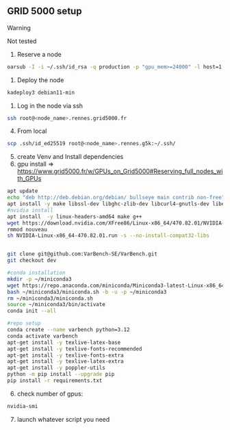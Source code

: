 ## GRID 5000 setup

> [!WARNING]  
> Not tested


1. Reserve a node
```sh
oarsub -I -i ~/.ssh/id_rsa -q production -p "gpu_mem>=24000" -l host=1,walltime=1 -t deploy 
```
1. Deploy the node
```sh
kadeploy3 debian11-min
```
1. Log in the node via ssh
```sh
ssh root@<node_name>.rennes.grid5000.fr
```
4. From local
```sh
scp .ssh/id_ed25519 root@<node_name>.rennes.g5k:~/.ssh/
```

5. create Venv and Install dependencies
6. gpu install => https://www.grid5000.fr/w/GPUs_on_Grid5000#Reserving_full_nodes_with_GPUs
```sh
apt update
echo "deb http://deb.debian.org/debian/ bullseye main contrib non-free" | sudo tee -a /etc/apt/sources.list
apt install -y make libssl-dev libghc-zlib-dev libcurl4-gnutls-dev libexpat1-dev unzip git-all
#nvidia install 
apt install  -y linux-headers-amd64 make g++
wget https://download.nvidia.com/XFree86/Linux-x86_64/470.82.01/NVIDIA-Linux-x86_64-470.82.01.run
rmmod nouveau
sh NVIDIA-Linux-x86_64-470.82.01.run -s --no-install-compat32-libs


git clone git@github.com:VarBench-SE/VarBench.git
git checkout dev

#conda installation
mkdir -p ~/miniconda3
wget https://repo.anaconda.com/miniconda/Miniconda3-latest-Linux-x86_64.sh -O ~/miniconda3/miniconda.sh
bash ~/miniconda3/miniconda.sh -b -u -p ~/miniconda3
rm ~/miniconda3/miniconda.sh
source ~/miniconda3/bin/activate
conda init --all

#repo setup
conda create --name varbench python=3.12
conda activate varbench
apt-get install -y texlive-latex-base
apt-get install -y texlive-fonts-recommended
apt-get install -y texlive-fonts-extra
apt-get install -y texlive-latex-extra
apt-get install -y poppler-utils
python -m pip install --upgrade pip
pip install -r requirements.txt
```
6. check number of gpus:
```sh
nvidia-smi
```
7. launch whatever script you need

